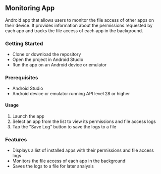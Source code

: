 ## Monitoring App

Android app that allows users to monitor the file access of other apps on their device. It provides information about the permissions requested by each app and tracks the file access of each app in the background.

### Getting Started
- Clone or download the repository
- Open the project in Android Studio
- Run the app on an Android device or emulator

### Prerequisites
- Android Studio
- Android device or emulator running API level 28 or higher

#### Usage
1. Launch the app
2. Select an app from the list to view its permissions and file access logs
3. Tap the "Save Log" button to save the logs to a file

### Features
- Displays a list of installed apps with their permissions and file access logs
- Monitors the file access of each app in the background 
- Saves the logs to a file for later analysis


